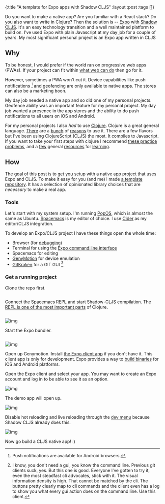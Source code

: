 {:title "A template for Expo apps with Shadow CLJS" :layout :post :tags []}

Do you want to make a native app? Are you familiar with a React stack? Do you also want to write in Clojure? Then the solution is -- [Expo](https://expo.io) with [Shadow CLJS](https://shadow-cljs.github.io/docs/UsersGuide.html). It's an easy technology transition and a well maintained platform to build on. I've used Expo with plain Javascript at my day job for a couple of years. My most significant personal project is an Expo app written in CLJS

## Why

To be honest, I would prefer if the world ran on progressive web apps (PWAs).  If your project can fit within [what web can do](https://whatwebcando.today/) then go for it.

However, sometimes a PWA won't cut it. Device capabilities like push notifications [^push-notifications] and geofencing are only available to native apps. The stores can also be a marketing boon. 

My day job needed a native app and so did one of my personal projects. Geofence ability was an important feature for my personal project. My day job wanted a presence in the app stores and the ability to do push notifications to all users on iOS and Android.

For my personal projects I also _had_ to use [Clojure](https://clojure.org/). Clojure is a great general language. [There](https://clojure.org/about/rationale) are a [bunch](https://youtu.be/BThkk5zv0DE) of [reasons](https://news.ycombinator.com/item?id=20773921) to use it. There are a few flavors but I've been using ClojureScript (CLJS) the most. It compiles to Javascript. If you want to take your first steps with clojure I recommend [these practice problems](http://www.4clojure.com/), and a [few](https://www.braveclojure.com/) general [resources](https://lambdaisland.com/) for [learning](https://sekao.net/lightmod/).

## How
The goal of this post is to get you setup with a native app project that uses Expo and CLJS. To make it easy for you (and me) I made [a template repository](https://github.com/jgoodhcg/shadow-cljs-expo-starter). It has a selection of opinionated library choices that are _necessary_ to make a real app.

### Tools
Let's start with my system setup. I'm running [PopOS](https://system76.com/pop), which is almost the same as Ubuntu. [Spacemacs](https://www.spacemacs.org/) is my editor of choice. I use [Cider](https://github.com/syl20bnr/spacemacs/tree/master/layers/%2Blang/clojure) as my editor/CLJS integration.

To develop an Expo/CLJS project I have these things open the whole time:
- Browser (for [debugging](https://docs.expo.io/versions/latest/workflow/debugging))
- Terminal for using the [Expo command line interface](https://docs.expo.io/versions/latest/workflow/expo-cli/)
- Spacemacs for editing
- [GenyMotion](https://www.genymotion.com/) for device emulation
- [GitKraken](https://www.gitkraken.com/) for a GIT GUI [^git-gui]

### Get a running project
Clone the repo first.
```
```

Connect the Spacemacs REPL and start Shadow-CLJS compilation. The [REPL is one of the most important parts](https://dev.to/jr0cket/repl-driven-development-ano) of Clojure. 
```
```

![img](./../../img/ "Editor starting up a repl")


Start the Expo bundler.
```
```
![img](./../../img/ "Expo CLI")

Open up Genymotion. 
Install [the Expo client app](https://expo.io/tools#client) if you don't have it. This client app is only for development. Expo provides a way to [build binaries](https://docs.expo.io/versions/latest/distribution/building-standalone-apps/) for iOS and Android platforms.

Open the Expo client and select your app. You may want to create an Expo account and log in to be able to see it as an option.

![img](./../../img/ "Expo client app project selection")

The demo app will open up.

![img](./../../img/ "Demo app running")

Disable hot reloading and live reloading through the [dev menu](https://docs.expo.io/versions/latest/workflow/debugging/#developer-menu) because Shadow CLJS already does this.

![img](./../../img/ "Demo app running")

Now go build a CLJS native app! :)

[^push-notifications]: Push notifications are available for Android browsers.
[^git-gui]: I know, you don't need a gui, you know the command line. Previous git clients suck, yes. But this one is good. Everyone I've gotten to try it, even the most steadfast cli advocates, stick with it. The visual information density is high. That cannot be matched by the cli. The buttons pretty clearly map to cli commands and the client even has a log to show you what every gui action does on the command line. Use this client.
